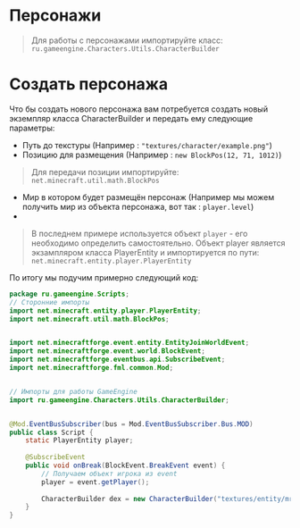 # Персонажи

> Для работы с персонажами импортируйте класс:
> `ru.gameengine.Characters.Utils.CharacterBuilder`

# Создать персонажа

Что бы создать нового персонажа вам потребуется создать новый экземпляр класса CharacterBuilder и передать ему следующие параметры:

* Путь до текстуры (Например : `"textures/character/example.png"`)
* Позицию для размещения (Например : `new BlockPos(12, 71, 1012)`)
> Для передачи позиции импортируйте: `net.minecraft.util.math.BlockPos`

* Мир в котором будет размещён персонаж (Например мы можем получить мир из объекта персонажа, вот так : `player.level`)
* 
> В последнем примере используется объект `player` -  его необходимо определить самостоятельно.
> Объект player является экзампляром класса PlayerEntity и импортируется по пути: `net.minecraft.entity.player.PlayerEntity`

По итогу мы подучим примерно следующий код:
```java
package ru.gameengine.Scripts;
// Сторонние импорты
import net.minecraft.entity.player.PlayerEntity;
import net.minecraft.util.math.BlockPos;


import net.minecraftforge.event.entity.EntityJoinWorldEvent;
import net.minecraftforge.event.world.BlockEvent;
import net.minecraftforge.eventbus.api.SubscribeEvent;
import net.minecraftforge.fml.common.Mod;


// Импорты для работы GameEngine
import ru.gameengine.Characters.Utils.CharacterBuilder;


@Mod.EventBusSubscriber(bus = Mod.EventBusSubscriber.Bus.MOD)
public class Script {
    static PlayerEntity player;
    
    @SubscribeEvent
    public void onBreak(BlockEvent.BreakEvent event) {
        // Получаем объект игрока из event
        player = event.getPlayer();
        
        CharacterBuilder dex = new CharacterBuilder("textures/entity/mrdexstor.png", new BlockPos(player.getX(), player.getY()+5, player.getZ()), player.level);
    }
}
```